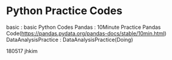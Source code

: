 # Python Practice Codes
  basic : basic Python Codes
  Pandas : 10Minute Practice Pandas Code(https://pandas.pydata.org/pandas-docs/stable/10min.html)
  DataAnalysisPractice : DataAnalysisPractice(Doing)

  180517 jhkim